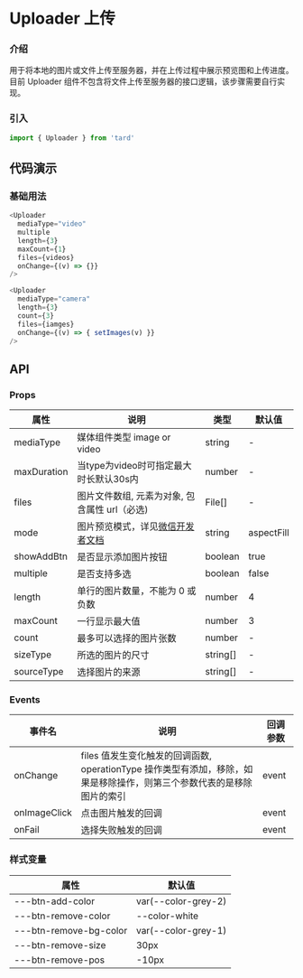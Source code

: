 # Uploader 上传
### 介绍
用于将本地的图片或文件上传至服务器，并在上传过程中展示预览图和上传进度。目前 Uploader 组件不包含将文件上传至服务器的接口逻辑，该步骤需要自行实现。
### 引入
```js
import { Uploader } from 'tard'
```
## 代码演示
### 基础用法
```js
<Uploader
  mediaType="video"
  multiple
  length={3} 
  maxCount={1}
  files={videos} 
  onChange={(v) => {}}
/>

<Uploader
  mediaType="camera" 
  length={3} 
  count={3}
  files={iamges} 
  onChange={(v) => { setImages(v) }}
/>
```

## API
### Props
|  属性   | 说明  | 类型 | 默认值 |
|  ----  | ----  | ---- | ---- |
| mediaType | 媒体组件类型 image or video | string | - |
| maxDuration | 当type为video时可指定最大时长默认30s内 | number | - |
| files | 图片文件数组, 元素为对象, 包含属性 url（必选) | File[] | - |
| mode | 图片预览模式，详见[微信开发者文档](https://developers.weixin.qq.com/miniprogram/dev/component/image.html) | string | aspectFill |
| showAddBtn | 是否显示添加图片按钮 | boolean | true |
| multiple | 是否支持多选 | boolean | false |
| length | 单行的图片数量，不能为 0 或负数 | number | 4 |
| maxCount | 一行显示最大值 | number | 3 |
| count | 最多可以选择的图片张数 | number | - |
| sizeType | 所选的图片的尺寸 | string[] | - |
| sourceType | 选择图片的来源 | string[] | - |

### Events
|  事件名   | 说明  | 回调参数 |
|  ----  | ----  | ---- |
| onChange | files 值发生变化触发的回调函数, operationType 操作类型有添加，移除，如果是移除操作，则第三个参数代表的是移除图片的索引 | event |
| onImageClick | 点击图片触发的回调 | event |
| onFail | 选择失败触发的回调 | event |

### 样式变量
|  属性   | 默认值 |
|  ----  | ---- |
|  ---btn-add-color |  var(--color-grey-2) |
|  ---btn-remove-color |  --color-white |
|  ---btn-remove-bg-color |  var(--color-grey-1)
|  ---btn-remove-size |  30px |
|  ---btn-remove-pos |  -10px |
